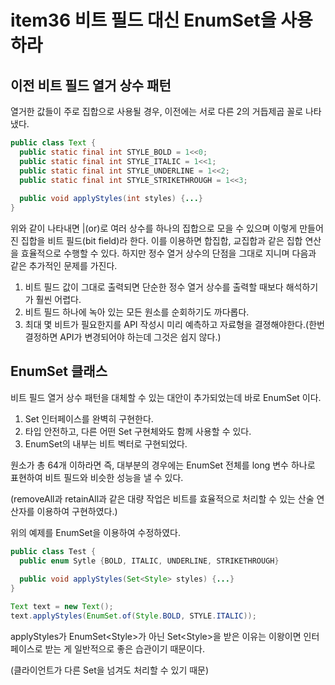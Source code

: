 # item36 비트 필드 대신 EnumSet을 사용하라

## 이전 비트 필드 열거 상수 패턴

열거한 값들이 주로 집합으로 사용될 경우, 이전에는 서로 다른 2의 거듭제곱 꼴로 나타냈다.

```java
public class Text {
  public static final int STYLE_BOLD = 1<<0;
  public static final int STYLE_ITALIC = 1<<1;
  public static final int STYLE_UNDERLINE = 1<<2;
  public static final int STYLE_STRIKETHROUGH = 1<<3;
  
  public void applyStyles(int styles) {...}
}
```

위와 같이 나타내면 |(or)로 여러 상수를 하나의 집합으로 모을 수 있으며 이렇게 만들어진 집합을 비트 필드(bit field)라 한다. 이를 이용하면 합집합, 교집합과 같은 집합 연산을 효율적으로 수행할 수 있다. 하지만 정수 열거 상수의 단점을 그대로 지니며 다음과 같은 추가적인 문제를 가진다.

1. 비트 필드 값이 그대로 출력되면 단순한 정수 열거 상수를 출력할 때보다 해석하기가 훨씬 어렵다.
2. 비트 필드 하나에 녹아 있는 모든 원소를 순회하기도 까다롭다.
3. 최대 몇 비트가 필요한지를 API 작성시 미리 예측하고 자료형을 결졍해야한다.(한번 결정하면 API가 변경되어야 하는데 그것은 쉽지 않다.)



## EnumSet 클래스

비트 필드 열거 상수 패턴을 대체할 수 있는 대안이 추가되었는데 바로 EnumSet 이다.

1. Set 인터페이스를 완벽히 구현한다.
2. 타입 안전하고, 다른 어떤 Set 구현체와도 함께 사용할 수 있다.
3. EnumSet의 내부는 비트 벡터로 구현되었다.

원소가 총 64개 이하라면 즉, 대부분의 경우에는 EnumSet 전체를 long 변수 하나로 표현하여 비트 필드와 비슷한 성능을 낼 수 있다.

(removeAll과 retainAll과 같은 대량 작업은 비트를 효율적으로 처리할 수 있는 산술 연산자를 이용하여 구현하였다.)

위의 예제를 EnumSet을 이용하여 수정하였다.

```java
public class Test {
  public enum Sytle {BOLD, ITALIC, UNDERLINE, STRIKETHROUGH}
  
  public void applyStyles(Set<Style> styles) {...}
}

Text text = new Text();
text.applyStyles(EnumSet.of(Style.BOLD, STYLE.ITALIC));
```

applyStyles가 EnumSet\<Style>가 아닌 Set\<Style>을 받은 이유는 이왕이면 인터페이스로 받는 게 일반적으로 좋은 습관이기 때문이다.

(클라이언트가 다른 Set을 넘겨도 처리할 수 있기 때문)

